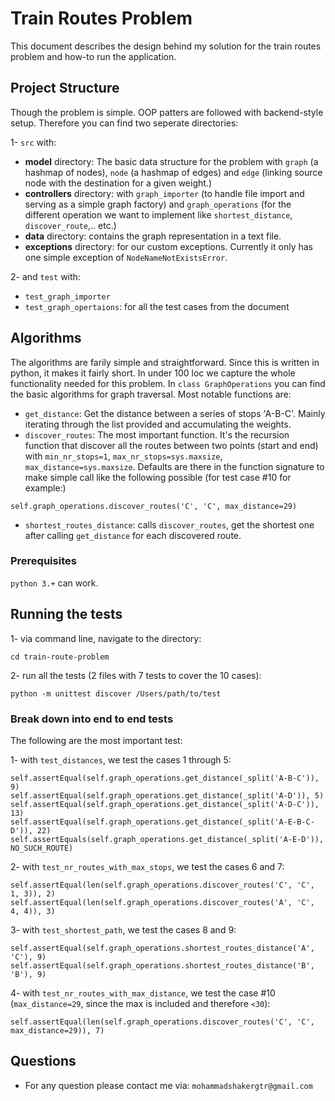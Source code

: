 # Train Routes Problem

This document describes the design behind my solution for the train routes problem and how-to run the application. 

## Project Structure

Though the problem is simple. OOP patters are followed with backend-style setup. Therefore you can find two seperate directories:

1- `src` with:
- **model** directory: The basic data structure for the problem with `graph` (a hashmap of nodes), `node` (a hashmap of edges) and `edge` (linking source node with the destination for a given weight.)
- **controllers** directory: with `graph_importer` (to handle file import and serving as a simple graph factory) and `graph_operations` (for the different operation we want to implement like `shortest_distance`, `discover_route`,.. etc.)
- **data** directory: contains the graph representation in a text file.
- **exceptions** directory: for our custom exceptions. Currently it only has one simple exception of `NodeNameNotExistsError`.

2- and `test` with:
- `test_graph_importer`
- `test_graph_opertaions`: for all the test cases from the document


## Algorithms
The algorithms are farily simple and straightforward. Since this is written in python, it makes it fairly short. In under 100 loc we capture the whole functionality needed for this problem. In `class GraphOperations` you can find the basic algorithms for graph traversal. Most notable functions are:
- `get_distance`: Get the distance between a series of stops 'A-B-C'. Mainly iterating through the list provided and accumulating the weights.
- `discover_routes`: The most important function. It's the recursion function that discover all the routes between two points (start and end) with `min_nr_stops=1`, `max_nr_stops=sys.maxsize`, `max_distance=sys.maxsize`. Defaults are there in the function signature to make simple call like the following possible (for test case #10 for example:)
```
self.graph_operations.discover_routes('C', 'C', max_distance=29)
```
- `shortest_routes_distance`: calls `discover_routes`, get the shortest one after calling `get_distance` for each discovered route.



### Prerequisites

`python 3.+` can work.


## Running the tests
1- via command line, navigate to the directory:
```
cd train-route-problem
```

2- run all the tests (2 files with 7 tests to cover the 10 cases):
```
python -m unittest discover /Users/path/to/test
```


### Break down into end to end tests

The following are the most important test:

1- with `test_distances`, we test the cases 1 through 5:

```
self.assertEqual(self.graph_operations.get_distance(_split('A-B-C')), 9)
self.assertEqual(self.graph_operations.get_distance(_split('A-D')), 5)
self.assertEqual(self.graph_operations.get_distance(_split('A-D-C')), 13)
self.assertEqual(self.graph_operations.get_distance(_split('A-E-B-C-D')), 22)
self.assertEquals(self.graph_operations.get_distance(_split('A-E-D')), NO_SUCH_ROUTE)
```

2- with `test_nr_routes_with_max_stops`, we test the cases 6 and 7:

```
self.assertEqual(len(self.graph_operations.discover_routes('C', 'C', 1, 3)), 2)
self.assertEqual(len(self.graph_operations.discover_routes('A', 'C', 4, 4)), 3)
```
3- with `test_shortest_path`, we test the cases 8 and 9:

```
self.assertEqual(self.graph_operations.shortest_routes_distance('A', 'C'), 9)
self.assertEqual(self.graph_operations.shortest_routes_distance('B', 'B'), 9)
```
4- with `test_nr_routes_with_max_distance`, we test the case #10 (`max_distance=29`, since the max is included and therefore `<30`):

```
self.assertEqual(len(self.graph_operations.discover_routes('C', 'C', max_distance=29)), 7)
```


## Questions

* For any question please contact me via: `mohammadshakergtr@gmail.com`
